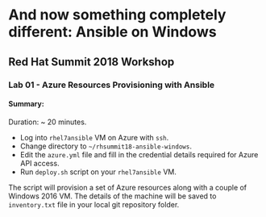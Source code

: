 # And now something completely different: Ansible on Windows
## Red Hat Summit 2018 Workshop
### Lab 01 - Azure Resources Provisioning with Ansible
#### Summary:
Duration: ~ 20 minutes.

* Log into `rhel7ansible` VM on Azure with `ssh`.
* Change directory to `~/rhsummit18-ansible-windows`.
* Edit the `azure.yml` file and fill in the credential details required for Azure API access.
* Run `deploy.sh` script on your `rhel7ansible` VM.

The script will provision a set of Azure resources along with a couple of Windows 2016 VM. The details of the machine will be saved to `inventory.txt` file in your local git repository folder.
